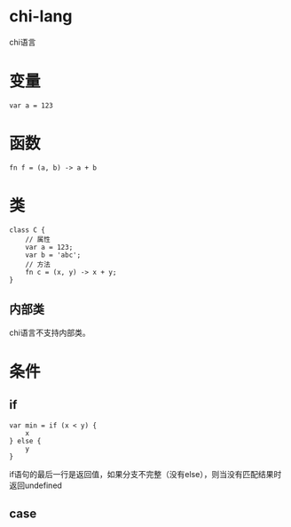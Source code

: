 # chi-lang

chi语言

# 变量
`var a = 123`

# 函数
`fn f = (a, b) -> a + b`

# 类
```
class C {
    // 属性
    var a = 123;
    var b = 'abc';
    // 方法
    fn c = (x, y) -> x + y;
}
```

## 内部类
chi语言不支持内部类。

# 条件
## if
```
var min = if (x < y) {
    x
} else {
    y
}
```
if语句的最后一行是返回值，如果分支不完整（没有else），则当没有匹配结果时返回undefined

## case

